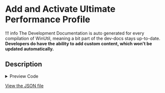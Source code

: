 ﻿# Add and Activate Ultimate Performance Profile


!!! info
     The Development Documentation is auto generated for every compilation of WinUtil, meaning a bit part of the dev-docs stays up-to-date. **Developers do have the ability to add custom content, which won't be updated automatically.**


## Description



<!-- BEGIN CUSTOM CONTENT -->

<!-- END CUSTOM CONTENT -->

<details>
<summary>Preview Code</summary>

```json
{
    "Content":  "Add and Activate Ultimate Performance Profile",
    "category":  "Performance Plans",
    "panel":  "2",
    "Order":  "a080_",
    "Type":  "Button",
    "ButtonWidth":  "300"
}
```
</details>





<!-- BEGIN SECOND CUSTOM CONTENT -->

<!-- END SECOND CUSTOM CONTENT -->

[View the JSON file](https://github.com/ChrisTitusTech/winutil/tree/main/config/tweaks.json)


